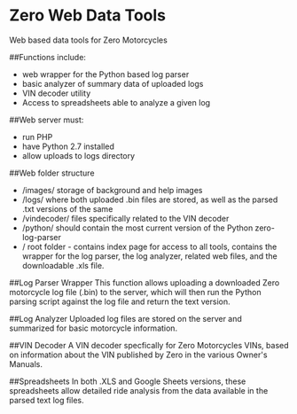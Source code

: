 # Zero Web Data Tools
Web based data tools for Zero Motorcycles

##Functions include:
 - web wrapper for the Python based log parser
 - basic analyzer of summary data of uploaded logs
 - VIN decoder utility
 - Access to spreadsheets able to analyze a given log

##Web server must:
 - run PHP
 - have Python 2.7 installed
 - allow uploads to logs directory

##Web folder structure
 - /images/ storage of background and help images
 - /logs/ where both uploaded .bin files are stored, as well as the parsed .txt versions of the same
 - /vindecoder/ files specifically related to the VIN decoder
 - /python/ should contain the most current version of the Python zero-log-parser
 - / root folder - contains index page for access to all tools, contains the wrapper for the log parser, 
   the log analyzer, related web files, and the downloadable .xls file.

##Log Parser Wrapper
This function allows uploading a downloaded Zero motorcycle log file (.bin) to the server,
which will then run the Python parsing script against the log file and return the text version.

##Log Analyzer
Uploaded log files are stored on the server and summarized for basic motorcycle information.

##VIN Decoder
A VIN decoder specfically for Zero Motorcycles VINs, based on information about the VIN
published by Zero in the various Owner's Manuals.

##Spreadsheets
In both .XLS and Google Sheets versions, these spreadsheets allow detailed ride analysis from
the data available in the parsed text log files.

